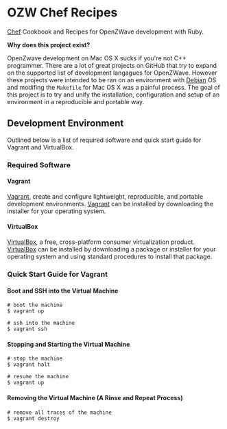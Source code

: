 # OZW Chef Recipes

[Chef](http://wiki.opscode.com/display/chef/Home) Cookbook and Recipes for
OpenZWave development with Ruby.

**Why does this project exist?**

OpenZwave development on Mac OS X sucks if you're not C++ programmer. There are
a lot of great projects on GitHub that try to expand on the supported list of
development langagues for OpenZWave. However these projects were intended to be
ran on an environment with [Debian](http://www.debian.org/) OS and modifing the
`Makefile` for Mac OS X was a painful process. The goal of this project is to
try and unify the installation, configuration and setup of an environment in a
reproducible and portable way.

## Development Environment

Outlined below is a list of required software and quick start guide for
Vagrant and VirtualBox.

### Required Software

#### Vagrant

[Vagrant](http://www.vagrantup.com/), create and configure lightweight,
reproducible, and portable development environments.
[Vagrant](http://downloads.vagrantup.com/) can be installed by downloading the
installer for your operating system.

#### VirtualBox

[VirtualBox](https://www.virtualbox.org/), a free, cross-platform consumer
virtualization product. [VirtualBox](https://www.virtualbox.org/wiki/Downloads)
can be installed by downloading a package or installer for your operating
system and using standard procedures to install that package.

### Quick Start Guide for Vagrant

#### Boot and SSH into the Virtual Machine

    # boot the machine
    $ vagrant up

    # ssh into the machine
    $ vagrant ssh

#### Stopping and Starting the Virtual Machine

    # stop the machine
    $ vagrant halt

    # resume the machine
    $ vagrant up

#### Removing the Virtual Machine (A Rinse and Repeat Process)

    # remove all traces of the machine
    $ vagrant destroy
